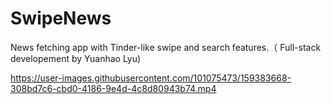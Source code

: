 # SwipeNews
News fetching app with Tinder-like swipe and search features.（ Full-stack developement by Yuanhao Lyu)


https://user-images.githubusercontent.com/101075473/159383668-308bd7c6-cbd0-4186-9e4d-4c8d80943b74.mp4

